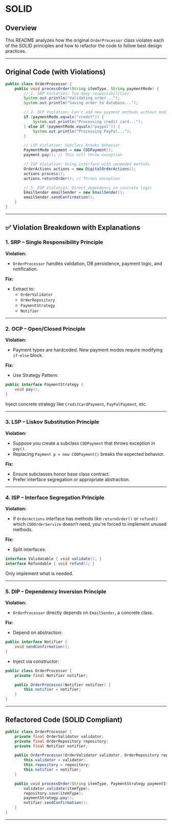 # SOLID

## Overview

This README analyzes how the original `OrderProcessor` class violates each of the SOLID principles and how to refactor the code to follow best design practices.

---

## Original Code (with Violations)

```java
public class OrderProcessor {
    public void processOrder(String itemType, String paymentMode) {
        // 1. SRP Violation: Too many responsibilities
        System.out.println("Validating order...");
        System.out.println("Saving order to database...");

        // 2. OCP Violation: Can't add new payment methods without modifying
        if (paymentMode.equals("credit")) {
            System.out.println("Processing credit card...");
        } else if (paymentMode.equals("paypal")) {
            System.out.println("Processing PayPal...");
        }

        // LSP Violation: Subclass breaks behavior
        PaymentMode payment = new CODPayment();
        payment.pay(); // This will throw exception

        // ISP Violation: Using interface with unneeded methods
        OrderActions actions = new DigitalOrderActions();
        actions.process();
        actions.returnOrder(); // Throws exception

        // 5. DIP Violation: Direct dependency on concrete logic
        EmailSender emailSender = new EmailSender();
        emailSender.sendConfirmation();
    }
}
```

---

## ✅ Violation Breakdown with Explanations

### 1. SRP – Single Responsibility Principle

**Violation:**

- `OrderProcessor` handles validation, DB persistence, payment logic, and notification.

**Fix:**

- Extract to:
  - `OrderValidator`
  - `OrderRepository`
  - `PaymentStrategy`
  - `Notifier`

---

### 2. OCP – Open/Closed Principle

**Violation:**

- Payment types are hardcoded. New payment modes require modifying `if-else` block.

**Fix:**

- Use Strategy Pattern:

```java
public interface PaymentStrategy {
    void pay();
}
```

Inject concrete strategy like `CreditCardPayment`, `PayPalPayment`, etc.

---

### 3. LSP – Liskov Substitution Principle

**Violation:**

- Suppose you create a subclass `CODPayment` that throws exception in `pay()`.
- Replacing `Payment p = new CODPayment()` breaks the expected behavior.

**Fix:**

- Ensure subclasses honor base class contract.
- Prefer interface segregation or appropriate abstraction.

---

### 4. ISP – Interface Segregation Principle

**Violation:**

- If `OrderActions` interface has methods like `returnOrder()` or `refund()` which `CODOrderService` doesn’t need, you're forced to implement unused methods.

**Fix:**

- Split interfaces:

```java
interface Validatable { void validate(); }
interface Refundable { void refund(); }
```

Only implement what is needed.

---

### 5. DIP – Dependency Inversion Principle

**Violation:**

- `OrderProcessor` directly depends on `EmailSender`, a concrete class.

**Fix:**

- Depend on abstraction:

```java
public interface Notifier {
    void sendConfirmation();
}
```

- Inject via constructor:

```java
public class OrderProcessor {
    private final Notifier notifier;

    public OrderProcessor(Notifier notifier) {
        this.notifier = notifier;
    }
}
```

---

## Refactored Code (SOLID Compliant)

```java
public class OrderProcessor {
    private final OrderValidator validator;
    private final OrderRepository repository;
    private final Notifier notifier;

    public OrderProcessor(OrderValidator validator, OrderRepository repository, Notifier notifier) {
        this.validator = validator;
        this.repository = repository;
        this.notifier = notifier;
    }

    public void processOrder(String itemType, PaymentStrategy paymentStrategy) {
        validator.validate(itemType);
        repository.save(itemType);
        paymentStrategy.pay();
        notifier.sendConfirmation();
    }
}
```

---


